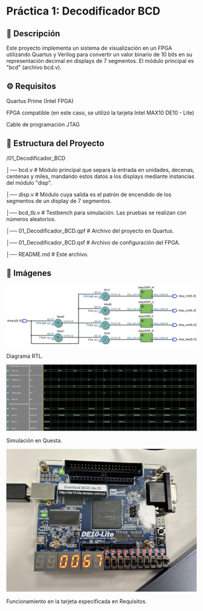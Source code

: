 # Práctica 1: Decodificador BCD


## 📌 Descripción

Este proyecto implementa un sistema de visualización en un FPGA utilizando Quartus y Verilog para convertir un valor binario de 10 bits en su representación decimal en displays de 7 segmentos. El módulo principal es "bcd" (archivo bcd.v).


## ⚙️ Requisitos

Quartus Prime (Intel FPGA)

FPGA compatible (en este caso, se utilizó la tarjeta Intel MAX10 DE10 - Lite)

Cable de programación JTAG


## 📂 Estructura del Proyecto

/01_Decodificador_BCD

│── bcd.v       # Módulo principal que separa la entrada en unidades, decenas, centenas y miles, mandando estos datos a los displays mediante instancias del módulo "disp".

│── disp.v      # Módulo cuya salida es el patrón de encendido de los segmentos de un display de 7 segmentos.

│── bcd_tb.v    # Testbench para simulación. Las pruebas se realizan con números aleatorios.

│── 01_Decodificador_BCD.qpf   # Archivo del proyecto en Quartus.

│── 01_Decodificador_BCD.qsf   # Archivo de configuración del FPGA.

│── README.md   # Este archivo.


## 📸 Imágenes

![Diagrama RTL de la Práctica 1](01_Decodificador_BCD/imagenes/P01RTL.png)

Diagrama RTL.

![Simulación de la Práctica 1](01_Decodificador_BCD/imagenes/P01Ondas.png)

Simulación en Questa.

![Funcionamiento de la Práctica 1](01_Decodificador_BCD/imagenes/P01Tarjeta.jpg)

Funcionamiento en la tarjeta especificada en Requisitos.